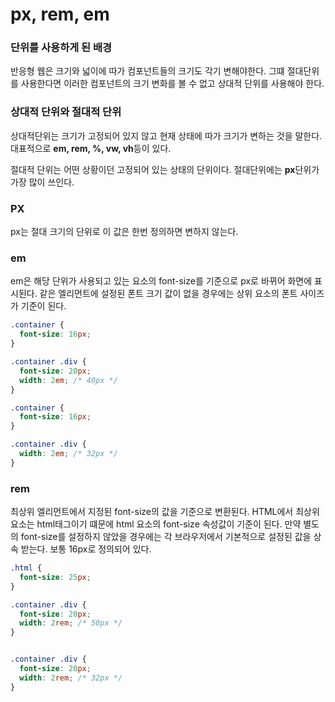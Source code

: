 # px, rem, em

### 단위를 사용하게 된 배경

반응형 웹은 크기와 넓이에 따가 컴포넌트들의 크기도 각기 변해야한다. 그떄 절대단위를 사용한다면 이러한 컴포넌트의 크기 변화를 볼 수 없고 상대적 단위를 사용해야 한다.

### 상대적 단위와 절대적 단위

상대적단위는 크기가 고정되어 있지 않고 현재 상태에 따가 크기가 변하는 것을 말한다. 대표적으로 **em, rem, %, vw, vh**등이 있다.

절대적 단위는 어떤 상황이던 고정되어 있는 상태의 단위이다. 절대단위에는 **px**단위가 가장 많이 쓰인다.


### PX

px는 절대 크기의 단위로 이 값은 한번 정의하면 변하지 않는다.

### em

em은 해당 단위가 사용되고 있는 요소의 font-size를 기준으로 px로 바뀌어 화면에 표시된다. 같은 엘리먼트에 설정된 폰트 크기 값이 없을 경우에는 상위 요소의 폰트 사이즈가 기준이 된다.


``` css
.container {
  font-size: 16px;
}

.container .div {
  font-size: 20px;
  width: 2em; /* 40px */
}
```

``` css
.container {
  font-size: 16px;
}

.container .div {
  width: 2em; /* 32px */
}
```

### rem

최상위 엘리먼트에서 지정된 font-size의 값을 기준으로 변환된다. HTML에서 최상위 요소는 html태그이기 떄문에 html 요소의 font-size 속성값이 기준이 된다. 만약 별도의 font-size를 설정하지 않았을 경우에는 각 브라우저에서 기본적으로 설정된 값을 상속 받는다. 보통 16px로 정의되어 있다.

``` css
.html {
  font-size: 25px;
}

.container .div {
  font-size: 20px;
  width: 2rem; /* 50px */
}
```

``` css

.container .div {
  font-size: 20px;
  width: 2rem; /* 32px */
}
```

